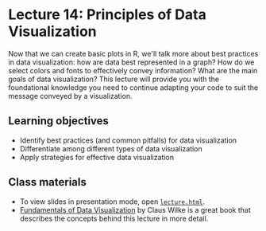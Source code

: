# Lecture 14: Principles of Data Visualization

Now that we can create basic plots in R, we'll talk more about best practices in data visualization: how are data best represented in a graph? How do we select colors and fonts to effectively convey information? What are the main goals of data visualization? This lecture will provide you with the foundational knowledge you need to continue adapting your code to suit the message conveyed by a visualization.

## Learning objectives

- Identify best practices (and common pitfalls) for data visualization
- Differentiate among different types of data visualization
- Apply strategies for effective data visualization

## Class materials

- To view slides in presentation mode, open [`lecture.html`](lecture.html). 
- [Fundamentals of Data Visualization](https://serialmentor.com/dataviz/) by Claus Wilke is a great book that describes the concepts behind this lecture in more detail.
